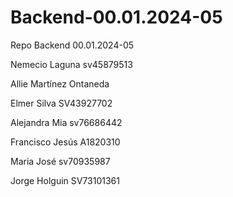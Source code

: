 # Backend-00.01.2024-05
Repo Backend 00.01.2024-05


Nemecio Laguna sv45879513






Allie Martínez Ontaneda

Elmer Silva SV43927702


Alejandra Mia sv76686442




Francisco Jesús A1820310

Maria José sv70935987

Jorge Holguin SV73101361




